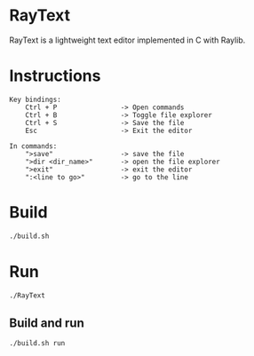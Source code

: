 # RayText

RayText is a lightweight text editor implemented in C with Raylib.

# Instructions
```
Key bindings:
    Ctrl + P                -> Open commands
    Ctrl + B                -> Toggle file explorer
    Ctrl + S                -> Save the file
    Esc                     -> Exit the editor

In commands:
    ">save"                 -> save the file
    ">dir <dir_name>"       -> open the file explorer
    ">exit"                 -> exit the editor
    ":<line to go>"         -> go to the line
```

# Build
```bash
./build.sh
```
# Run
```bash
./RayText
```

## Build and run
```bash
./build.sh run
```
